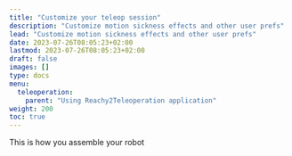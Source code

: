 ```yaml
---
title: "Customize your teleop session"
description: "Customize motion sickness effects and other user prefs"
lead: "Customize motion sickness effects and other user prefs"
date: 2023-07-26T08:05:23+02:00
lastmod: 2023-07-26T08:05:23+02:00
draft: false
images: []
type: docs
menu:
  teleoperation:
    parent: "Using Reachy2Teleoperation application"
weight: 200
toc: true
---
```


This is how you assemble your robot